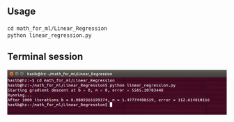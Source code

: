 
## Usage 

```
cd math_for_ml/Linear_Regression
python linear_regression.py
```

## Terminal session
![alt-text-2](https://github.com/hasibzunair/math-for-ml/blob/master/Linear_Regression/terminalsession.png "title-2")

